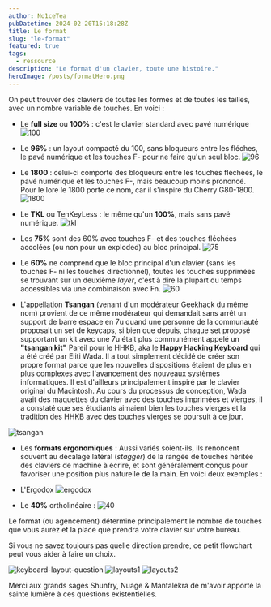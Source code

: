 ```yaml
---
author: No1ceTea
pubDatetime: 2024-02-20T15:18:28Z
title: Le format
slug: "le-format"
featured: true
tags:
  - ressource
description: "Le format d'un clavier, toute une histoire."
heroImage: /posts/formatHero.png
---
```


On peut trouver des claviers de toutes les formes et de toutes les tailles, avec un nombre variable de touches. En voici :

- Le **full size** ou **100%** : c'est le clavier standard avec pavé numérique
  ![100](/posts/100.png)

- Le **96%** : un layout compacté du 100, sans bloqueurs entre les fléches, le pavé numérique et les touches F- pour ne faire qu'un seul bloc.
  ![96](/posts/96.png)

- Le **1800** : celui-ci comporte des bloqueurs entre les touches fléchées, le pavé numérique et les touches F-, mais beaucoup moins prononcé. Pour le lore le 1800 porte ce nom, car il s'inspire du Cherry G80-1800.
  ![1800](/posts/1800.png)

- Le **TKL** ou TenKeyLess : le même qu'un **100%**, mais sans pavé numérique.
  ![tkl](/posts/tkl.png)

- Les **75%** sont des 60% avec touches F- et des touches fléchées accolées (ou non pour un exploded) au bloc principal.
  ![75](/posts/75.png)

- Le **60%** ne comprend que le bloc principal d'un clavier (sans les touches F- ni les touches directionnel), toutes les touches supprimées se trouvant sur un deuxième _layer_, c'est à dire la plupart du temps accessibles via une combinaison avec Fn.
  ![60](/posts/60.png)

- L'appellation **Tsangan** (venant d'un modérateur Geekhack du même nom) provient de ce même modérateur qui demandait sans arrêt un support de barre espace en 7u quand une personne de la communauté proposait un set de keycaps, si bien que depuis, chaque set proposé supportant un kit avec une 7u était plus communément appelé un **"tsangan kit"**
  Pareil pour le HHKB, aka le **Happy Hacking Keyboard** qui a été créé par Eiiti Wada. Il a tout simplement décidé de créer son propre format parce que les nouvelles dispositions étaient de plus en plus complexes avec l'avancement des nouveaux systèmes informatiques. Il est d'ailleurs principalement inspiré par le clavier original du Macintosh. Au cours du processus de conception, Wada avait des maquettes du clavier avec des touches imprimées et vierges, il a constaté que ses étudiants aimaient bien les touches vierges et la tradition des HHKB avec des touches vierges se poursuit à ce jour.

![tsangan](/posts/tsangan.png)

- Les **formats ergonomiques** : Aussi variés soient-ils, ils renoncent souvent au décalage latéral (_stagger_) de la rangée de touches héritée des claviers de machine à écrire, et sont généralement conçus pour favoriser une position plus naturelle de la main. En voici deux exemples :

- L'Ergodox ![ergodox](/posts/ergodox.png)

- Le **40%** ortholinéaire : ![40](/posts/40.png)

Le format (ou agencement) détermine principalement le nombre de touches que vous aurez et la place que prendra votre clavier sur votre bureau.

Si vous ne savez toujours pas quelle direction prendre, ce petit flowchart peut vous aider à faire un choix.

![keyboard-layout-question](/posts/keyboard-layout-question.png)
![layouts1](/posts/layouts1.png)
![layouts2](/posts/layouts2.png)

Merci aux grands sages Shunfry, Nuage & Mantalekra de m'avoir apporté la sainte lumière à ces questions existentielles.
